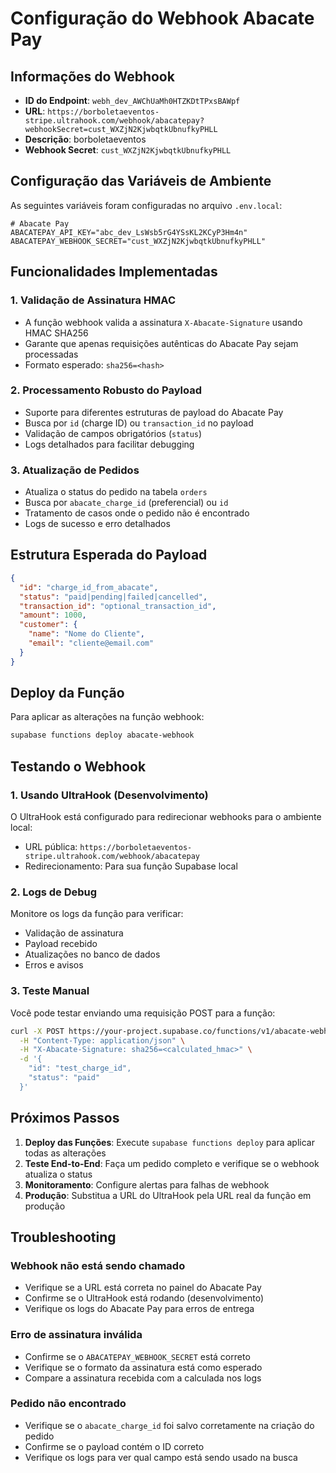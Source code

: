# Configuração do Webhook Abacate Pay

## Informações do Webhook

- **ID do Endpoint**: `webh_dev_AWChUaMh0HTZKDtTPxsBAWpf`
- **URL**: `https://borboletaeventos-stripe.ultrahook.com/webhook/abacatepay?webhookSecret=cust_WXZjN2KjwbqtkUbnufkyPHLL`
- **Descrição**: borboletaeventos
- **Webhook Secret**: `cust_WXZjN2KjwbqtkUbnufkyPHLL`

## Configuração das Variáveis de Ambiente

As seguintes variáveis foram configuradas no arquivo `.env.local`:

```env
# Abacate Pay
ABACATEPAY_API_KEY="abc_dev_LsWsb5rG4YSsKL2KCyP3Hm4n"
ABACATEPAY_WEBHOOK_SECRET="cust_WXZjN2KjwbqtkUbnufkyPHLL"
```

## Funcionalidades Implementadas

### 1. Validação de Assinatura HMAC
- A função webhook valida a assinatura `X-Abacate-Signature` usando HMAC SHA256
- Garante que apenas requisições autênticas do Abacate Pay sejam processadas
- Formato esperado: `sha256=<hash>`

### 2. Processamento Robusto do Payload
- Suporte para diferentes estruturas de payload do Abacate Pay
- Busca por `id` (charge ID) ou `transaction_id` no payload
- Validação de campos obrigatórios (`status`)
- Logs detalhados para facilitar debugging

### 3. Atualização de Pedidos
- Atualiza o status do pedido na tabela `orders`
- Busca por `abacate_charge_id` (preferencial) ou `id`
- Tratamento de casos onde o pedido não é encontrado
- Logs de sucesso e erro detalhados

## Estrutura Esperada do Payload

```json
{
  "id": "charge_id_from_abacate",
  "status": "paid|pending|failed|cancelled",
  "transaction_id": "optional_transaction_id",
  "amount": 1000,
  "customer": {
    "name": "Nome do Cliente",
    "email": "cliente@email.com"
  }
}
```

## Deploy da Função

Para aplicar as alterações na função webhook:

```bash
supabase functions deploy abacate-webhook
```

## Testando o Webhook

### 1. Usando UltraHook (Desenvolvimento)
O UltraHook está configurado para redirecionar webhooks para o ambiente local:
- URL pública: `https://borboletaeventos-stripe.ultrahook.com/webhook/abacatepay`
- Redirecionamento: Para sua função Supabase local

### 2. Logs de Debug
Monitore os logs da função para verificar:
- Validação de assinatura
- Payload recebido
- Atualizações no banco de dados
- Erros e avisos

### 3. Teste Manual
Você pode testar enviando uma requisição POST para a função:

```bash
curl -X POST https://your-project.supabase.co/functions/v1/abacate-webhook \
  -H "Content-Type: application/json" \
  -H "X-Abacate-Signature: sha256=<calculated_hmac>" \
  -d '{
    "id": "test_charge_id",
    "status": "paid"
  }'
```

## Próximos Passos

1. **Deploy das Funções**: Execute `supabase functions deploy` para aplicar todas as alterações
2. **Teste End-to-End**: Faça um pedido completo e verifique se o webhook atualiza o status
3. **Monitoramento**: Configure alertas para falhas de webhook
4. **Produção**: Substitua a URL do UltraHook pela URL real da função em produção

## Troubleshooting

### Webhook não está sendo chamado
- Verifique se a URL está correta no painel do Abacate Pay
- Confirme se o UltraHook está rodando (desenvolvimento)
- Verifique os logs do Abacate Pay para erros de entrega

### Erro de assinatura inválida
- Confirme se o `ABACATEPAY_WEBHOOK_SECRET` está correto
- Verifique se o formato da assinatura está como esperado
- Compare a assinatura recebida com a calculada nos logs

### Pedido não encontrado
- Verifique se o `abacate_charge_id` foi salvo corretamente na criação do pedido
- Confirme se o payload contém o ID correto
- Verifique os logs para ver qual campo está sendo usado na busca
